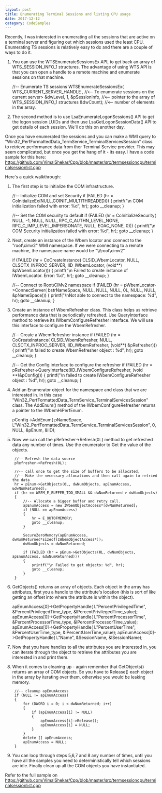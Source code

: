 ```yaml
---
layout: post
title: Enumerating Terminal Sessions and listing CPU usage
date: 2017-12-12
category: CodeSamples
---
```


Recently, I was interested in enumerating all the sessions that are active on a terminal server and figuring out which sessions used the least CPU. Enumerating TS sessions is relatively easy to do and there are a couple of ways to do it. 

1. You can use the WTSEnumerateSessionsEx API, to get back an array of WTS_SESSION_INFO_1 structures. The advantage of using WTS API is that you can open a handle to a remote machine and enumerate sessions on that machine.

    //-- Enumerate TS sessions
    WTSEnumerateSessionsEx( 
        WTS_CURRENT_SERVER_HANDLE ,  //<-- To enumerate sessions on the current server>
        &dwLevel, 
        1, 
        &pSessionInfo,  //<-- pointer to the array of WTS_SESSION_INFO_1 structures
        &dwCount);      //<-- number of elements in the array.


2. The second method is to use LsaEnumerateLogonSessions() API to get the logon session LUIDs and then use LsaGetLogonSessionData() API to get details of each session. We'll do this on another day.

Once you have enumerated the sessions and you can make a WMI query to "Win32_PerfFormattedData_TermService_TerminalServicesSession" class to retrieve performance data from ther Terminal Service provider. This may seem complicated, but once you get the hang of it - its easy. I have a code sample for this here: https://github.com/VimalShekar/Cpp/blob/master/src/termsessioncpu/terminalsessionlist.cpp


Here's a quick walkthrough:
1. The first step is to initialize the COM infrastructure.

    //-- Initialize COM and set Security 
    if (FAILED (hr = CoInitializeEx(NULL,COINIT_MULTITHREADED)))
    {
        printf("\n COM initialization failed with error: %d", hr);
        goto __cleanup;
    }

    //-- Set the COM security to default
    if (FAILED (hr = CoInitializeSecurity( NULL, -1, NULL, NULL, RPC_C_AUTHN_LEVEL_NONE, RPC_C_IMP_LEVEL_IMPERSONATE, NULL, EOAC_NONE, 0)))
    {
        printf("\n COM Security initialization failed with error: %d", hr);
        goto __cleanup;
    }

2. Next, create an instance of the Wbem locator and connect to the "root\cimv2" WMI namespace. If we were connecting to a remote machine, the namespace name would be "\\\\<server>\\root\\cimv2"

    if (FAILED (hr = CoCreateInstance( CLSID_WbemLocator, NULL, CLSCTX_INPROC_SERVER, IID_IWbemLocator, (void**) &pWbemLocator)))
    {
        printf("\n Failed to create instance of IWbemLocator. Error: %d", hr);
        goto __cleanup;
    }

    //-- Connect to Root\CIMv2 namespace
    if (FAILED (hr = pWbemLocator->ConnectServer( bstrNameSpace, NULL, NULL, NULL, 0L, NULL, NULL, &pNameSpace)))
    {
        printf("\nNot able to connect to the namespace: %d", hr);
        goto __cleanup;
    }

3. Create an instance of WbemRefresher class. This class helps us retrieve performance data that is periodically refreshed. Use QueryInterface method to retrieve its IWbemConfigureRefresher interface. We will use this interface to configure the WbemRefresher.


    //-- Create a WbemRefresher instance
    if (FAILED (hr = CoCreateInstance( CLSID_WbemRefresher, NULL, CLSCTX_INPROC_SERVER, IID_IWbemRefresher,  (void**) &pRefresher)))
    {
        printf("\n failed to create WbemRefresher object : %d", hr);
        goto __cleanup;
    }

    //-- Get the Config interface to configure the refresher
    if (FAILED (hr = pRefresher->QueryInterface(IID_IWbemConfigureRefresher, (void **)&pConfig)))
    {
        printf("\n failed to create IWbemConfigureRefresher object : %d", hr);
        goto __cleanup;
    }
    

4. Add an Enumerator object for the namespace and class that we are interested in. In this case  "Win32_PerfFormattedData_TermService_TerminalServicesSession" class. The AddEnum() method of the IWbemConfigureRefresher returns a pointer to the IWbemHiPerfEnum.

    pConfig->AddEnum( pNameSpace, L"Win32_PerfFormattedData_TermService_TerminalServicesSession", 0, NULL, &pEnum, &lID);


5. Now we can call the pRefresher->Refresh(0L) method to get refreshed data any number of times. Use the enumerator to Get the value of the objects. 


        //-- Refresh the data source
        pRefresher->Refresh(0L);

        //-- call once to get the size of buffers to be allocated, 
        //-- Make the necessary allocations and then call again to retried the data
        hr = pEnum->GetObjects(0L, dwNumObjects, apEnumAccess, &dwNumReturned);
        if (hr == WBEM_E_BUFFER_TOO_SMALL && dwNumReturned > dwNumObjects)
        {
            //-- Allocate a bigger buffer and retry call.
            apEnumAccess = new IWbemObjectAccess*[dwNumReturned];
            if (NULL == apEnumAccess)
            {
                hr = E_OUTOFMEMORY;
                goto __cleanup;
            }

            SecureZeroMemory(apEnumAccess, dwNumReturned*sizeof(IWbemObjectAccess*));
            dwNumObjects = dwNumReturned;

            if (FAILED (hr = pEnum->GetObjects(0L, dwNumObjects, apEnumAccess, &dwNumReturned)))
            {
                printf("\n Failed to get objects: %d", hr);
                goto __cleanup;
            }
        } 

6. GetObjects() returns an array of objects. Each object in the array has attributes, first you a handle to the attribute's location (this is sort of like getting an offset into where the attribute is within the object). 

    apEnumAccess[0]->GetPropertyHandle( L"PercentPrivilegedTime", &PercentPrivilegedTime_type, &lPercentPrivilegedTime_value);
    apEnumAccess[0]->GetPropertyHandle( L"PercentProcessorTime", &PercentProcessorTime_type, &lPercentProcessorTime_value);
    apEnumAccess[0]->GetPropertyHandle( L"PercentUserTime", &PercentUserTime_type, &lPercentUserTime_value);
    apEnumAccess[0]->GetPropertyHandle( L"Name", &SessionName, &lSessionName);

7. Now that you have handles to all the attributes you are interested in, you can iterate through the object to retrieve the attributes you are interested in and print them.

8. When it comes to cleaning up - again remember that  GetObjects() returns an array of COM objects. So you have to Release() each object in the array by iterating over them, otherwise you would be leaking memory.

        //-- cleanup apEnumAccess
        if (NULL != apEnumAccess)
        {
            for (DWORD i = 0; i < dwNumReturned; i++)
            {
                if (apEnumAccess[i] != NULL)
                {
                    apEnumAccess[i]->Release();
                    apEnumAccess[i] = NULL;
                }
            }
            delete [] apEnumAccess;
            apEnumAccess = NULL;
        }

9. You can loop through steps 5,6,7 and 8 any number of times, until you have all the samples you need to deterministically tell which sessions are idle. Finally clean up all the COM objects you have instantiated.

Refer to the full sample on  https://github.com/VimalShekar/Cpp/blob/master/src/termsessioncpu/terminalsessionlist.cpp
